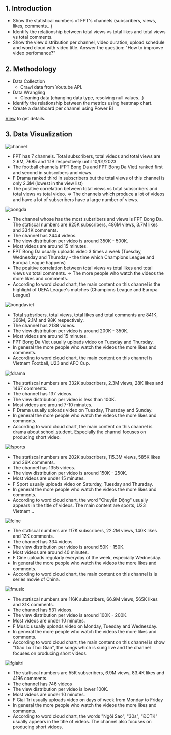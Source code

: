 ## 1. Introduction
- Show the statistical numbers of FPT's channels (subscribers, views, likes, comments...)
- Identify the relationship between total views vs total likes and total views vs total comments.
- Show the view distribution per channel, video duration, upload schedule and word cloud with video title. Answer the question: "How to improvve video perfomance?" 

## 2. Methodology 
- Data Collection
  - Crawl data from Youtube API.  
- Data Wrangling
  - Cleaning data (changing data type, resolving null values...)
- Identify the relationship between the metrics using heatmap chart.
- Create a dashboard per channel using Power BI 

[View](https://github.com/huyvofjh/FptChannelAnalysis/blob/main/FPTChannelsAnalysis.ipynb) to get details.

 ## 3. Data Visualization  
  
![channel](https://user-images.githubusercontent.com/88859966/211520086-dfa51638-da9f-4aeb-8e06-984a8cf99287.jpg)
- FPT has 7 channels. Total subscribers, total videos and total views are 2.6M, 7685 and 1.1B respectively until 10/01/2023
- The football channels (FPT Bong Da and FPT Bong Da Viet) ranked first and second in subscribers and views. 
- F Drama ranked third in subscribers but the total views of this channel is only 2.3M (lowest in the view list) 
- The positive correlation between total views vs total subscribers and total views vs total video. 
=> The channels which produce a lot of videos and have a lot of subscribers have a large number of views.


![bongda](https://user-images.githubusercontent.com/88859966/211520577-fb6e64bc-22a4-422b-a6d0-ba4b9335f5de.jpg)
- The channel whose has the most subsribers and views is FPT Bong Da. The statiscal numbers are 925K subscribers, 486M views, 3.7M likes and 334K comments.
- The channel has 2444 videos. 
- The view distribution per video is around 350K - 500K.
- Most videos are around 15 minutes. 
- FPT Bong Da usually uploads video 3 times a week (Tuesday, Wednesday and Thursday - the time which Champions League and Europa League happens)
- The positive correlation between total views vs total likes and total views vs total comments.
=> The more people who watch the videos the more likes and comments. 
- According to word cloud chart, the main content on this channel is the highlight of UEFA League's matches (Champions League and Europa League)


![bongdaviet](https://user-images.githubusercontent.com/88859966/211520676-7b850837-a51e-4f3a-af94-dc38632fefe7.jpg)
- Total subsribers, total views, total likes and total comments are 841K, 366M, 2.1M and 98K respectively. 
- The channel has 2138 videos. 
- The view distribution per video is around 200K - 350K.
- Most videos are around 15 minutes. 
- FPT Bong Da Viet usually uploads video on Tuesday and Thursday. 
- In general the more people who watch the videos the more likes and comments.
- According to word cloud chart, the main content on this channel is Vietnam Football, U23 and AFC Cup. 


![fdrama](https://user-images.githubusercontent.com/88859966/211520806-93b985d3-79e0-43d7-98aa-5c43cafa6214.jpg)
- The statiscal numbers are 332K subscribers, 2.3M views, 28K likes and 1467 comments. 
- The channel has 137 videos. 
- The view distribution per video is less than 100K.
- Most videos are around 7-10 minutes. 
- F Drama usually uploads video on Tuesday, Thursday and Sunday. 
- In general the more people who watch the videos the more likes and comments.
- According to word cloud chart, the main content on this channel is drama about school,student. Especially the channel focuses on producing short video. 


![fsports](https://user-images.githubusercontent.com/88859966/211520890-b4f194b1-38e5-47f0-b8e6-6a7cceaa5e07.jpg)
- The statiscal numbers are 202K subscribers, 115.3M views, 585K likes and 36K comments. 
- The channel has 1355 videos. 
- The view distribution per video is around 150K - 250K.
- Most videos are under 15 minutes. 
- F Sport usually uploads video on Saturday, Tuesday and Thursday. 
- In general the more people who watch the videos the more likes and comments.
- According to word cloud chart, the word "Chuyển Động" usually appears in the title of videos. The main content are sports, U23 Vietnam...


![fcine](https://user-images.githubusercontent.com/88859966/211520970-62ac07fb-63b9-4351-b8a4-8864f2961d80.jpg)
- The statiscal numbers are 117K subscribers, 22.2M views, 140K likes and 12K comments.
- The channel has 334 videos
- The view distribution per video is around 50K - 150K.
- Most videos are around 40 minutes. 
- F Cine uploads regularly everyday of the week, especially Wednesday.  
- In general the more people who watch the videos the more likes and comments.
- According to word cloud chart, the main content on this channel is is series movie of China.


![fmusic](https://user-images.githubusercontent.com/88859966/211521101-e7f6bcb0-ec92-4f41-ae66-3989823d49b1.jpg)
- The statiscal numbers are 116K subscribers, 66.9M views, 565K likes and 31K comments. 
- The channel has 531 videos. 
- The view distribution per video is around 100K - 200K.
- Most videos are under 10 minutes. 
- F Music usually uploads video on Monday, Tuesday and Wednesday. 
- In general the more people who watch the videos the more likes and comments.
- According to word cloud chart, the main content on this channel is show "Giao Lo Thoi Gian", the songs which is sung live and the channel focuses on producing short videos. 


![fgiaitri](https://user-images.githubusercontent.com/88859966/211521113-7f55ecb5-6ab0-41e6-bfb8-d1f7aab20a57.jpg)
- The statiscal numbers are 55K subscribers, 6.9M views, 83.4K likes and 4196 comments.
- The channel has 746 videos
- The view distribution per video is lower 100K.
- Most videos are under 10 minutes. 
- F Giai Tri usually uploads video on days of week from Monday to Friday  
- In general the more people who watch the videos the more likes and comments.
- According to word cloud chart, the words "Ngôi Sao", "30s", "ĐCTK" usually appears in the title of videos. The channel also focuses on producing short videos. 
